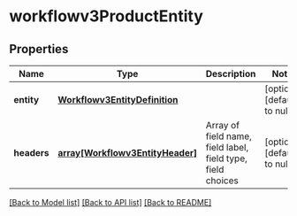 # workflowv3ProductEntity

## Properties
Name | Type | Description | Notes
------------ | ------------- | ------------- | -------------
**entity** | [**Workflowv3EntityDefinition**](Workflowv3EntityDefinition.md) |  | [optional] [default to null]
**headers** | [**array[Workflowv3EntityHeader]**](Workflowv3EntityHeader.md) | Array of field name, field label, field type, field choices | [optional] [default to null]

[[Back to Model list]](../README.md#documentation-for-models) [[Back to API list]](../README.md#documentation-for-api-endpoints) [[Back to README]](../README.md)


